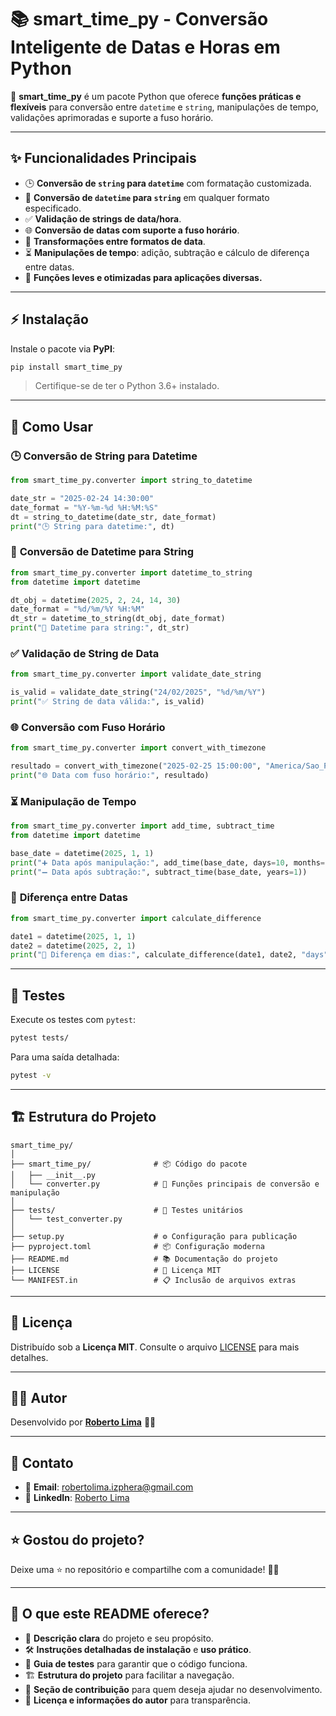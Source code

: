 # 📚 **smart_time_py** - Conversão Inteligente de Datas e Horas em Python

🔗 **smart_time_py** é um pacote Python que oferece **funções práticas e flexíveis** para conversão entre `datetime` e `string`, manipulações de tempo, validações aprimoradas e suporte a fuso horário.

---

## ✨ **Funcionalidades Principais**
- 🕒 **Conversão de `string` para `datetime`** com formatação customizada.
- 📝 **Conversão de `datetime` para `string`** em qualquer formato especificado.
- ✅ **Validação de strings de data/hora**.
- 🌐 **Conversão de datas com suporte a fuso horário**.
- 🔄 **Transformações entre formatos de data**.
- ⏳ **Manipulações de tempo**: adição, subtração e cálculo de diferença entre datas.
- 🚀 **Funções leves e otimizadas para aplicações diversas.**

---

## ⚡ **Instalação**

Instale o pacote via **PyPI**:

```bash
pip install smart_time_py
```

> Certifique-se de ter o Python 3.6+ instalado.

---

## 🚀 **Como Usar**

### 🕒 **Conversão de String para Datetime**

```python
from smart_time_py.converter import string_to_datetime

date_str = "2025-02-24 14:30:00"
date_format = "%Y-%m-%d %H:%M:%S"
dt = string_to_datetime(date_str, date_format)
print("🕒 String para datetime:", dt)
```

### 📝 **Conversão de Datetime para String**

```python
from smart_time_py.converter import datetime_to_string
from datetime import datetime

dt_obj = datetime(2025, 2, 24, 14, 30)
date_format = "%d/%m/%Y %H:%M"
dt_str = datetime_to_string(dt_obj, date_format)
print("📝 Datetime para string:", dt_str)
```

### ✅ **Validação de String de Data**

```python
from smart_time_py.converter import validate_date_string

is_valid = validate_date_string("24/02/2025", "%d/%m/%Y")
print("✅ String de data válida:", is_valid)
```

### 🌐 **Conversão com Fuso Horário**

```python
from smart_time_py.converter import convert_with_timezone

resultado = convert_with_timezone("2025-02-25 15:00:00", "America/Sao_Paulo")
print("🌐 Data com fuso horário:", resultado)
```

### ⏳ **Manipulação de Tempo**

```python
from smart_time_py.converter import add_time, subtract_time
from datetime import datetime

base_date = datetime(2025, 1, 1)
print("➕ Data após manipulação:", add_time(base_date, days=10, months=1))
print("➖ Data após subtração:", subtract_time(base_date, years=1))
```

### 📏 **Diferença entre Datas**

```python
from smart_time_py.converter import calculate_difference

date1 = datetime(2025, 1, 1)
date2 = datetime(2025, 2, 1)
print("📏 Diferença em dias:", calculate_difference(date1, date2, "days"))
```

---

## 🧪 **Testes**

Execute os testes com `pytest`:

```bash
pytest tests/
```

Para uma saída detalhada:

```bash
pytest -v
```

---

## 🏗 **Estrutura do Projeto**

```
smart_time_py/
│
├── smart_time_py/              # 📦 Código do pacote
│   ├── __init__.py
│   └── converter.py            # 🔄 Funções principais de conversão e manipulação
│
├── tests/                      # 🧪 Testes unitários
│   └── test_converter.py
│
├── setup.py                    # ⚙️ Configuração para publicação
├── pyproject.toml              # 📦 Configuração moderna
├── README.md                   # 📚 Documentação do projeto
├── LICENSE                     # 📜 Licença MIT
└── MANIFEST.in                 # 📋 Inclusão de arquivos extras
```

---

## 📝 **Licença**

Distribuído sob a **Licença MIT**. Consulte o arquivo [LICENSE](LICENSE) para mais detalhes.

---
## 👨‍💻 **Autor**

Desenvolvido por **[Roberto Lima](https://robertolima-developer.vercel.app/)** 🚀✨

---

## 💬 **Contato**

- 📧 **Email**: robertolima.izphera@gmail.com
- 💼 **LinkedIn**: [Roberto Lima](https://www.linkedin.com/in/roberto-lima-01/)

---

## ⭐ **Gostou do projeto?**

Deixe uma ⭐ no repositório e compartilhe com a comunidade! 🚀✨

---

## 🌟 **O que este README oferece?**
- 🎯 **Descrição clara** do projeto e seu propósito.  
- 🛠 **Instruções detalhadas de instalação** e **uso prático**.  
- 🧪 **Guia de testes** para garantir que o código funciona.  
- 🏗 **Estrutura do projeto** para facilitar a navegação.  
- 🔄 **Seção de contribuição** para quem deseja ajudar no desenvolvimento.  
- 📝 **Licença e informações do autor** para transparência.
